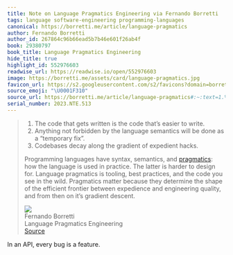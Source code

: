 ```yaml
---
title: Note on Language Pragmatics Engineering via Fernando Borretti
tags: language software-engineering programming-languages
canonical: https://borretti.me/article/language-pragmatics
author: Fernando Borretti
author_id: 267864c96b66ead5b7b46e601f26ab4f
book: 29380797
book_title: Language Pragmatics Engineering
hide_title: true
highlight_id: 552976603
readwise_url: https://readwise.io/open/552976603
image: https://borretti.me/assets/card/language-pragmatics.jpg
favicon_url: https://s2.googleusercontent.com/s2/favicons?domain=borretti.me
source_emoji: "\U0001F310"
source_url: https://borretti.me/article/language-pragmatics#:~:text=1.%20The%20code,it%E2%80%99s%20gradient%20descent.
serial_number: 2023.NTE.513
---
```

> 1. The code that gets written is the code that’s easier to write.
> 2. Anything not forbidden by the language semantics will be done as a “temporary fix”.
> 3. Codebases decay along the gradient of expedient hacks.
> 
> Programming languages have syntax, semantics, and [pragmatics](https://en.wikipedia.org/wiki/Pragmatics): how the language is used in practice. The latter is harder to design for. Language pragmatics is tooling, best practices, and the code you see in the wild. Pragmatics matter because they determine the shape of the efficient frontier between expedience and engineering quality, and from then on it’s gradient descent.
> <div class="quoteback-footer"><div class="quoteback-avatar"><img class="mini-favicon" src="https://s2.googleusercontent.com/s2/favicons?domain=borretti.me"></div><div class="quoteback-metadata"><div class="metadata-inner"><span style="display:none">FROM:</span><div aria-label="Fernando Borretti" class="quoteback-author"> Fernando Borretti</div><div aria-label="Language Pragmatics Engineering" class="quoteback-title"> Language Pragmatics Engineering</div></div></div><div class="quoteback-backlink"><a target="_blank" aria-label="go to the full text of this quotation" rel="noopener" href="https://borretti.me/article/language-pragmatics#:~:text=1.%20The%20code,it%E2%80%99s%20gradient%20descent." class="quoteback-arrow"> Source</a></div></div>

In an API, every bug is a feature.